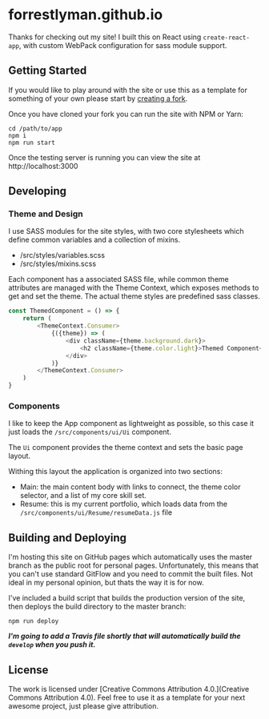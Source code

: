 forrestlyman.github.io
======================

Thanks for checking out my site! I built this on React using `create-react-app`, with custom WebPack configuration for 
sass module support.

Getting Started
---------------

If you would like to play around with the site or use this as a template for something of your own please start by [creating 
a fork](https://help.github.com/articles/fork-a-repo/).

Once you have cloned your fork you can run the site with NPM or Yarn:

    cd /path/to/app
    npm i
    npm run start

Once the testing server is running you can view the site at http://localhost:3000
    
Developing
----------

### Theme and Design

I use SASS modules for the site styles, with two core stylesheets which define common variables and a collection of mixins.

* /src/styles/variables.scss
* /src/styles/mixins.scss

Each component has a associated SASS file, while common theme attributes are managed with the Theme Context, which exposes
methods to get and set the theme. The actual theme styles are predefined sass classes.

```javascript
const ThemedComponent = () => {
    return (
        <ThemeContext.Consumer>
            {({theme}) => (
                <div className={theme.background.dark}>
                    <h2 className={theme.color.light}>Themed Component</h2>
                </div>
            )}
        </ThemeContext.Consumer>
    )
}
```

### Components

I like to keep the App component as lightweight as possible, so this case it just loads the `/src/components/ui/Ui` component.

The `Ui` component provides the theme context and sets the basic page layout.

Withing this layout the application is organized into two sections:

* Main: the main content body with links to connect, the theme color selector, and a list of my core skill set.
* Resume: this is my current portfolio, which loads data from the `/src/components/ui/Resume/resumeData.js` file

Building and Deploying
----------------------

I'm hosting this site on GitHub pages which automatically uses the master branch as the public root for personal pages.
Unfortunately, this means that you can't use standard GitFlow and you need to commit the built files. Not ideal in my 
personal opinion, but thats the way it is for now.

I've included a build script that builds the production version of the site, then deploys the build directory to the 
master branch:

    npm run deploy
    
___I'm going to add a Travis file shortly that will automatically build the `develop` when you push it.___
    
License
----------

The work is licensed under [Creative Commons Attribution 4.0.](Creative Commons Attribution 4.0). Feel free to use it as
a template for your next awesome project, just please give attribution.

